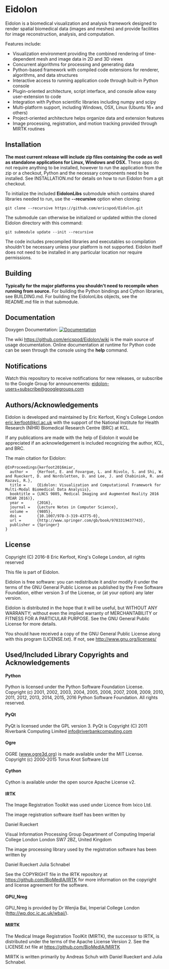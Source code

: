 # Eidolon
Eidolon is a biomedical visualization and analysis framework designed to render spatial biomedical data (images and meshes) and provide facilities for image reconstruction, analysis, and computation.

Features include:

 * Visualization environment providing the combined rendering of time-dependent mesh and image data in 2D and 3D views
 * Concurrent algorithms for processing and generating data
 * Python-based framework with compiled code extensions for renderer, algorithms, and data structures
 * Interactive access to running application code through built-in Python console
 * Plugin-oriented architecture, script interface, and console allow easy user-extension to code 
 * Integration with Python scientific libraries including numpy and scipy
 * Multi-platform support, including Windows, OSX, Linux (Ubuntu 16+ and others)
 * Project-oriented architecture helps organize data and extension features
 * Image processing, registration, and motion tracking provided through MIRTK routines

## Installation

**The most current release will include zip files containing the code as well as standalone applications for Linux, Windows and OSX.**
These apps do not require anything to be installed, however to run the application from the zip or a checkout, Python and the necessary components need to be installed.
See INSTALLATION.md for details on how to run Eidolon from a git checkout. 

To initialize the included **EidolonLibs** submodule which contains shared libraries needed to run, use the **--recursive** option when cloning:

    git clone --recursive https://github.com/ericspod/Eidolon.git

The submodule can otherwise be initialized or updated within the cloned Eidolon directory with this command:

    git submodule update --init --recursive
    
The code includes precompiled libraries and executables so compilation shouldn't be necessary unless your platform is not supported. 
Eidolon itself does not need to be installed in any particular location nor require permissions.

## Building

**Typically for the major platforms you shouldn't need to recompile when running from source.**
For building the Python bindings and Cython libraries, see BUILDING.md.
For building the EidolonLibs objects, see the README.md file in that submodule.


## Documentation

Doxygen Documentation: [![Documentation](https://codedocs.xyz/ericspod/Eidolon.svg)](https://codedocs.xyz/ericspod/Eidolon/)

The wiki https://github.com/ericspod/Eidolon/wiki is the main source of usage documentation. 
Online documentation at runtime for Python code can be seen through the console using the **help** command.


## Notifications

Watch this repository to receive notifications for new releases, or subscribe to the Google Group for announcements: eidolon-users+subscribe@googlegroups.com

## Authors/Acknowledgements

Eidolon is developed and maintained by Eric Kerfoot, King's College London <eric.kerfoot@kcl.ac.uk> with the support of the National Institute for Health Research (NIHR) Biomedical Research Centre (BRC) at KCL.

If any publications are made with the help of Eidolon it would be appreciated if an acknowledgement is included recognizing the author, KCL, and BRC.

The main citation for Eidolon:

    @InProceedings{kerfoot2016miar,
      author =    {Kerfoot, E. and Fovargue, L. and Rivolo, S. and Shi, W. and Rueckert, D. and Nordsletten, D. and Lee, J. and Chabiniok, R. and Razavi, R.},
      title =     {Eidolon: Visualization and Computational Framework for Multi-Modal Biomedical Data Analysis},
      booktitle = {LNCS 9805, Medical Imaging and Augmented Reality 2016 (MIAR 2016)},
      year =      {2016},
      journal =   {Lecture Notes in Computer Science},
      volume =    {9805},
      doi =       {10.1007/978-3-319-43775-0},
      url =       {http://www.springer.com/gb/book/9783319437743},
      publisher = {Springer}
    }

## License

Copyright (C) 2016-8 Eric Kerfoot, King's College London, all rights reserved

This file is part of Eidolon.

Eidolon is free software: you can redistribute it and/or modify
it under the terms of the GNU General Public License as published by
the Free Software Foundation, either version 3 of the License, or
(at your option) any later version.

Eidolon is distributed in the hope that it will be useful,
but WITHOUT ANY WARRANTY; without even the implied warranty of
MERCHANTABILITY or FITNESS FOR A PARTICULAR PURPOSE.  See the
GNU General Public License for more details.

You should have received a copy of the GNU General Public License along
with this program (LICENSE.txt).  If not, see <http://www.gnu.org/licenses/>

## Used/Included Library Copyrights and Acknowledgements

#### Python

Python is licensed under the Python Software Foundation License.
Copyright (c) 2001, 2002, 2003, 2004, 2005, 2006, 2007, 2008, 2009, 2010, 2011,
2012, 2013, 2014, 2015, 2016 Python Software Foundation.  All rights reserved.

#### PyQt
PyQt is licensed under the GPL version 3.
PyQt is Copyright (C) 2011 Riverbank Computing Limited <info@riverbankcomputing.com>
                                            
#### Ogre

OGRE (www.ogre3d.org) is made available under the MIT License.
Copyright (c) 2000-2015 Torus Knot Software Ltd

#### Cython 

Cython is available under the open source Apache License v2.

#### IRTK

The Image Registration Toolkit was used under Licence from Ixico Ltd. 

The image registration software itself has been written by

Daniel Rueckert

Visual Information Processing Group Department of Computing Imperial College London London SW7 2BZ, United Kingdom

The image processing library used by the registration software has been written by

Daniel Rueckert Julia Schnabel

See the COPYRIGHT file in the IRTK repository at https://github.com/BioMedIA/IRTK for more information on the copyright and license agreement for the software.

#### GPU_Nreg

GPU_Nreg is provided by Dr Wenjia Bai, Imperial College London (http://wp.doc.ic.ac.uk/wbai/).

#### MIRTK 

The Medical Image Registration ToolKit (MIRTK), the successor to IRTK, is distributed under the terms of the Apache License Version 2.
See the LICENSE.txt file at https://github.com/BioMedIA/MIRTK

MIRTK is written primarily by Andreas Schuh with Daniel Rueckert and Julia Schnabel.
